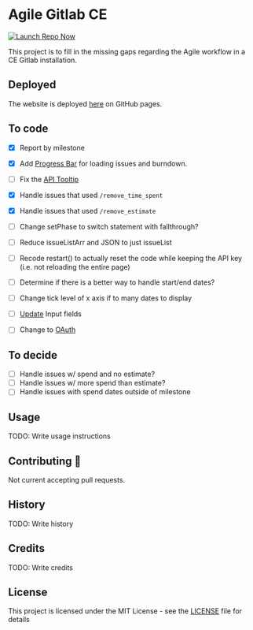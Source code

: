 # Agile Gitlab CE

[![Launch Repo Now](https://img.shields.io/badge/gh--pages-Launch%20Now!-ff69b4.svg?maxAge=2592000)](https://lilyheart.github.io/agile-gitlabce/)

This project is to fill in the missing gaps regarding the Agile workflow in a CE Gitlab installation.

<!-- [![Gitter](https://img.shields.io/gitter/room/Lilyheart/repo.js.svg?maxAge=2592000)](https://gitter.im/Lilyheart/LilyPrograms) [![GitHub issues](https://img.shields.io/github/issues/Lilyheart/repo.svg?maxAge=2592000)](https://github.com/Lilyheart/repo/issues) [![license](https://img.shields.io/github/license/Lilyheart/repo.svg?maxAge=2592000)](https://github.com/Lilyheart/repo/blob/gh-pages/LICENSE) -->

## Deployed

The website is deployed [here](https://lilyheart.github.io/agile-gitlabce/) on GitHub pages.

## To code

- [x] Report by milestone
- [x] Add [Progress Bar](https://getbootstrap.com/docs/4.1/components/progress/) for loading issues and burndown.
- [ ] Fix the [API Tooltip](https://getbootstrap.com/docs/4.1/components/tooltips/)
- [x] Handle issues that used `/remove_time_spent `
- [x] Handle issues that used `/remove_estimate `

- [ ] Change setPhase to switch statement with fallthrough?
- [ ] Reduce issueListArr and JSON to just issueList
- [ ] Recode restart() to actually reset the code while keeping the API key (i.e. not reloading the entire page)
- [ ] Determine if there is a better way to handle start/end dates?
- [ ] Change tick level of x axis if to many dates to display
- [ ] [Update](https://getbootstrap.com/docs/4.1/components/input-group/) Input fields
- [ ] Change to [OAuth](https://docs.gitlab.com/ee/api/oauth2.html)

## To decide

- [ ] Handle issues w/ spend and no estimate?
- [ ] Handle issues w/ more spend than estimate?
- [ ] Handle issues with spend dates outside of milestone

## Usage

TODO: Write usage instructions

## Contributing :revolving_hearts:

Not current accepting pull requests.

<!-- 1. Fork the repo
2. Create a branch for the feature: `git checkout -b new-feature-name`
3. Commit: `git commit -am 'Add a cool thing'`
4. Push to the branch: `git push origin new-feature-name`
5. Submit a pull request -->

## History

TODO: Write history

## Credits

TODO: Write credits

## License

This project is licensed under the MIT License - see the [LICENSE](LICENSE) file for details

